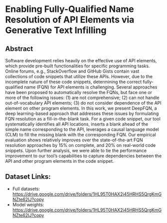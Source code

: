 # Enabling Fully-Qualified Name Resolution of API Elements via Generative Text Infilling

## Abstract
Software development relies heavily on the effective use of API elements, which provide pre-built functionalities for specific programming tasks. Online forums, e.g., StackOverflow and GitHub Gists contain vast collections of code snippets that utilize these APIs. However, due to the incomplete nature of these code snippets, determining the correct fully-qualified name (FQN) for API elements is challenging. Several approaches have been proposed to automatically resolve the FQNs, but face one or more of the following issues: (1) are not comprehensive; (2) can not handle out-of-vocabulary API elements; (3) do not consider dependence of the API element on other program elements. In this work, we present DeepFQN, a deep learning-based approach that addresses these issues by formulating FQN resolution as a fill-in-the-blank task. For a given code snippet, our tool systematically identifies all API locations, inserts a blank ahead of the simple name corresponding to the API, leverages a causal language model (CLM) to fill the missing blank with the corresponding FQN. Our empirical evaluation shows relatively improves over the state-of-the-art FQN resolution approaches by 15% on complete, and 20% on real-world code snippets. Upon further analysis, we were able to tie the performance improvement to our tool’s capabilities to capture dependencies between the API and other program elements in the code snippet.


## Dataset Links:
* Full datasets: https://drive.google.com/drive/folders/1HL95T0HAX2j45HRHS5QrgKmGNZte62IJ?copy
* Model weights: https://drive.google.com/drive/folders/1HL95T0HAX2j45HRHS5QrgKmGNZte62IJ?copy
